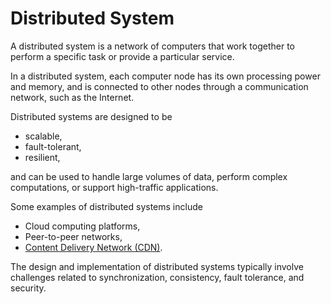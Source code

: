 # Distributed System

A distributed system is a network of computers that work together to perform a specific task or provide a particular service. 

In a distributed system, each computer node has its own processing power and memory, and is connected to other nodes through a communication network, such as the Internet. 

Distributed systems are designed to be 
- scalable, 
- fault-tolerant, 
- resilient, 

and can be used to handle large volumes of data, perform complex computations, or support high-traffic applications. 

Some examples of distributed systems include 

- Cloud computing platforms, 
- Peer-to-peer networks, 
- [Content Delivery Network (CDN)](/system-components/cdn.md). 
 
The design and implementation of distributed systems typically involve challenges related to synchronization, consistency, fault tolerance, and security.